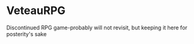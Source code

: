 # VeteauRPG
Discontinued RPG game-probably will not revisit, but keeping it here for posterity's sake
